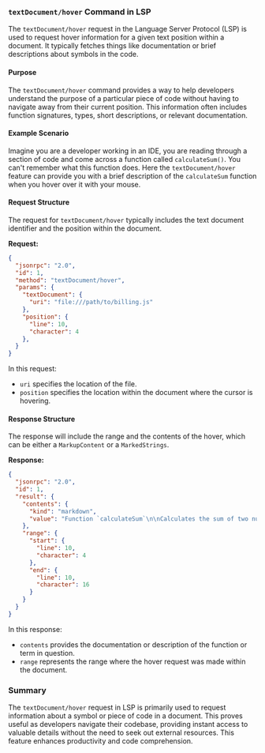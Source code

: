 ### `textDocument/hover` Command in LSP

The `textDocument/hover` request in the Language Server Protocol (LSP) is used to request hover information for a given text position within a document. It typically fetches things like documentation or brief descriptions about symbols in the code.

#### Purpose

The `textDocument/hover` command provides a way to help developers understand the purpose of a particular piece of code without having to navigate away from their current position. This information often includes function signatures, types, short descriptions, or relevant documentation.

#### Example Scenario

Imagine you are a developer working in an IDE, you are reading through a section of code and come across a function called `calculateSum()`. You can't remember what this function does. Here the `textDocument/hover` feature can provide you with a brief description of the `calculateSum` function when you hover over it with your mouse.

#### Request Structure

The request for `textDocument/hover` typically includes the text document identifier and the position within the document.

**Request:**

```json
{
  "jsonrpc": "2.0",
  "id": 1,
  "method": "textDocument/hover",
  "params": {
    "textDocument": {
      "uri": "file:///path/to/billing.js"
    },
    "position": {
      "line": 10,
      "character": 4
    },
  }
}
```

In this request:
- `uri` specifies the location of the file.
- `position` specifies the location within the document where the cursor is hovering.

#### Response Structure

The response will include the range and the contents of the hover, which can be either a `MarkupContent` or a `MarkedStrings`.

**Response:**

```json
{
  "jsonrpc": "2.0",
  "id": 1,
  "result": {
    "contents": {
      "kind": "markdown",
      "value": "Function `calculateSum`\n\nCalculates the sum of two numbers."
    },
    "range": {
      "start": {
        "line": 10,
        "character": 4
      },
      "end": {
        "line": 10,
        "character": 16
      }
    }
  }
}
```

In this response:
- `contents` provides the documentation or description of the function or term in question.
- `range` represents the range where the hover request was made within the document.

### Summary

The `textDocument/hover` request in LSP is primarily used to request information about a symbol or piece of code in a document. This proves useful as developers navigate their codebase, providing instant access to valuable details without the need to seek out external resources. This feature enhances productivity and code comprehension.

